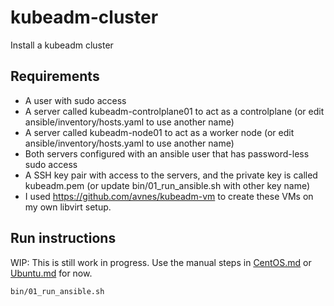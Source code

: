 # kubeadm-cluster

Install a kubeadm cluster

## Requirements

- A user with sudo access
- A server called kubeadm-controlplane01 to act as a controlplane (or edit ansible/inventory/hosts.yaml to use another name)
- A server called kubeadm-node01 to act as a worker node (or edit ansible/inventory/hosts.yaml to use another name)
- Both servers configured with an ansible user that has password-less sudo access
- A SSH key pair with access to the servers, and the private key is called kubeadm.pem (or update bin/01_run_ansible.sh with other key name)
- I used <https://github.com/avnes/kubeadm-vm> to create these VMs on my own libvirt setup.

## Run instructions

WIP: This is still work in progress. Use the manual steps in [CentOS.md](CentOS.md) or [Ubuntu.md](Ubuntu.md) for now.

```bash
bin/01_run_ansible.sh
```
